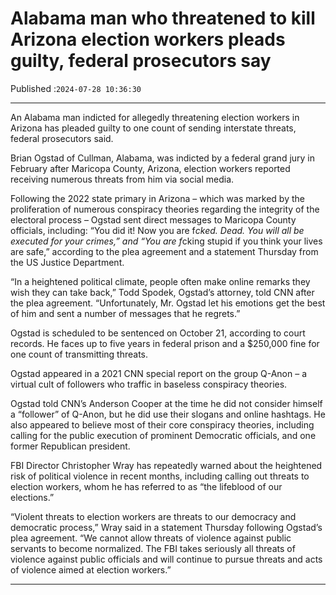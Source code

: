 # Alabama man who threatened to kill Arizona election workers pleads guilty, federal prosecutors say

Published :`2024-07-28 10:36:30`

---

An Alabama man indicted for allegedly threatening election workers in Arizona has pleaded guilty to one count of sending interstate threats, federal prosecutors said.

Brian Ogstad of Cullman, Alabama, was indicted by a federal grand jury in February after Maricopa County, Arizona, election workers reported receiving numerous threats from him via social media.

Following the 2022 state primary in Arizona – which was marked by the proliferation of numerous conspiracy theories regarding the integrity of the electoral process – Ogstad sent direct messages to Maricopa County officials, including: “You did it! Now you are f*cked. Dead. You will all be executed for your crimes,” and “You are f*cking stupid if you think your lives are safe,” according to the plea agreement and a statement Thursday from the US Justice Department.

“In a heightened political climate, people often make online remarks they wish they can take back,” Todd Spodek, Ogstad’s attorney, told CNN after the plea agreement. “Unfortunately, Mr. Ogstad let his emotions get the best of him and sent a number of messages that he regrets.”

Ogstad is scheduled to be sentenced on October 21, according to court records. He faces up to five years in federal prison and a $250,000 fine for one count of transmitting threats.

Ogstad appeared in a 2021 CNN special report on the group Q-Anon – a virtual cult of followers who traffic in baseless conspiracy theories.

Ogstad told CNN’s Anderson Cooper at the time he did not consider himself a “follower” of Q-Anon, but he did use their slogans and online hashtags. He also appeared to believe most of their core conspiracy theories, including calling for the public execution of prominent Democratic officials, and one former Republican president.

FBI Director Christopher Wray has repeatedly warned about the heightened risk of political violence in recent months, including calling out threats to election workers, whom he has referred to as “the lifeblood of our elections.”

“Violent threats to election workers are threats to our democracy and democratic process,” Wray said in a statement Thursday following Ogstad’s plea agreement. “We cannot allow threats of violence against public servants to become normalized. The FBI takes seriously all threats of violence against public officials and will continue to pursue threats and acts of violence aimed at election workers.”

---

